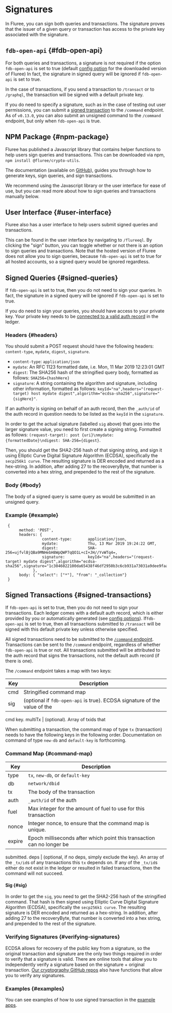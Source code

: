 # Signatures

In Fluree, you can sign both queries and transactions. The signature proves that
 the issuer of a given query or transaction has access to the private key
  associated with the signature.

## `fdb-open-api` {#fdb-open-api}

For both queries and transactions, a signature is not required if the option
 `fdb-open-api` is set to true (default
 [config option](/docs/getting-started/fluree-anywhere#config-options) for the
  downloaded version of Fluree)
 In fact, the signature in signed query will be ignored if `fdb-open-api` is set
  to true.

In the case of transactions, if you send a transaction to `/transact` or to
 `/graphql`, the transaction will be signed with a default private key.

If you do need to specify a signature, such as in the case of testing out user
 permissions, you can submit a [signed transaction](#signed-transactions) to the
  `/command` endpoint. As of `v0.13.0`, you can also submit an unsigned command
   to the `/command` endpoint, but only when `fdb-open-api` is true.

## NPM Package {#npm-package}

Fluree has published a Javascript library that contains helper functions to help
users sign queries and transactions. This can be downloaded via npm,
`npm install @fluree/crypto-utils`.

The documentation (available on [GitHub](https://github.com/fluree/crypto-utils)),
guides you through how to generate keys, sign queries, and sign transactions.

We recommend using the Javascript library or the user interface for ease of use,
 but you can read more about how to sign queries and transactions manually below.

## User Interface {#user-interface}

Fluree also has a user interface to help users submit signed queries and transactions.

This can be found in the user interface by navigating to `/flureeql`. By
clicking the "sign" button, you can toggle whether or not there is an option to
sign queries and transactions. Note that the hosted version of Fluree does not
allow you to sign queries, because `fdb-open-api` is set to true for all hosted
accounts, so a signed query would be ignored regardless.

## Signed Queries {#signed-queries}

If `fdb-open-api` is set to true, then you do not need to sign your queries. In
fact, the signature in a signed query will be ignored if `fdb-open-api` is set
to true.

If you do need to sign your queries, you should have access to your private key.
Your private key needs to be
[connected to a valid auth record](/guides/identity/auth-records) in the ledger.

### Headers {#headers}

You should submit a POST request should have the following headers:
`content-type`, `mydate`, `digest`, `signature`.

- `content-type`: `application/json`
- `mydate`: An RFC 1123 formatted date, i.e. Mon, 11 Mar 2019 12:23:01 GMT
- `digest`: The SHA256 hash of the stringified query body, formatted as follows:
  `SHA256={hashHere}`
- `signature`: A string containing the algorithm and signature, including other
  information, formatted as follows: `keyId="na",headers="(request-target) host
  mydate digest",algorithm="ecdsa-sha256",signature="{sigHere}"`.

If an authority is signing on behalf of an auth record, then the `_auth/id` of
the auth record in question needs to be listed as the `keyId` in the `signature`.

In order to get the actual signature (labelled `sig` above) that goes into the
larger signature value, you need to first create a signing string. Formatted as
follows: `(request-target): post {uri}\nmydate: {formattedDate}\ndigest:
SHA-256={digest}`.

Then, you should get the SHA2-256 hash of that signing string, and sign it using
Elliptic Curve Digital Signature Algorithm (ECDSA), specifically the
`secp256k1 curve`. The resulting signature is DER encoded and returned as a
hex-string. In addition, after adding 27 to the recoveryByte, that number is
converted into a hex string, and prepended to the rest of the signature.

### Body {#body}

The body of a signed query is same query as would be submitted in an unsigned
query.

### Example {#example}

```all
 {
      method: 'POST',
      headers: {
                content-type:       application/json,
                mydate:             Thu, 13 Mar 2019 19:24:22 GMT,
                digest:             SHA-256=ujfvlBjQBa9MNHebH8WpQWP7qQO1L+cI+JH//YvWTq4=,
                signature:          keyId="na",headers="(request-target) mydate digest",algorithm="ecdsa-sha256",signature="1c3046022100da65438f46df2950b3c6cb931a73031a9dee9faaf1ea8d8dd1d83d5ac026635f022100aabe5483c7bd10c3a468fe720d0fbec256fa3e904e16ff9f330ef13f7921700b"
            },
      body: { "select": ["*"], "from": "_collection"}
 }
```

## Signed Transactions {#signed-transactions}

If `fdb-open-api` is set to true, then you do not need to sign your transactions.
Each ledger comes with a default auth record, which is either provided by you
or automatically generated (see [config options](/docs/getting-started/fluree-anywhere#config-options)).
If`fdb-open-api` is set to true, then all transactions submitted to `/transact`
will be signed with this default private key unless otherwise specified.

All signed transactions need to be submitted to the
[`/command` endpoint](/api/downloaded-endpoints/downloaded-examples#-command).
Transactions can be sent to the `/command` endpoint, regardless of whether
`fdb-open-api` is true or not. All transactions submitted will be attributed to
the auth record that signs the transactions, not the default auth record
(if there is one).

The `/command` endpoint takes a map with two keys:

Key | Description
--- | ---
cmd | Stringified command map
sig | (optional if `fdb-open-api` is true). ECDSA signature of the value of the
cmd key.
multiTx | (optional). Array of txids that

When submitting a transaction, the command map of type `tx` (transaction) needs
to have the following keys in the following order. Documentation on command of
type `new-db` and `default-key` is forthcoming.

### Command Map {#command-map}

Key | Description
--- | ---
type | `tx`, `new-db`, or `default-key`
db | `network/dbid`
tx | The body of the transaction
auth | `_auth/id` of the auth
fuel | Max integer for the amount of fuel to use for this transaction
nonce | Integer nonce, to ensure that the command map is unique.
expire | Epoch milliseconds after which point this transaction can no longer be
submitted.
deps | (optional, if no deps, simply exclude the key). An array of the `_tx/id`s
of any transactions this `tx` depends on. If any of the `_tx/id`s either do not
exist in the ledger or resulted in failed transactions, then the command will
not succeed.

#### Sig {#sig}

In order to get the `sig`, you need to get the SHA2-256 hash of the stringified
command. That hash is then signed using Elliptic Curve Digital Signature
Algorithm (ECDSA), specifically the `secp256k1 curve`. The resulting signature
is DER encoded and returned as a hex-string. In addition, after adding 27 to the
recoveryByte, that number is converted into a hex string, and prepended to the
rest of the signature.

### Verifying Signatures {#verifying-signatures}

ECDSA allows for recovery of the public key from a signature, so the original
transaction and signature are the only two things required in order to verify
that a signature is valid. There are online tools that allow you to
independently verify a signature based on the signature + original transaction.
[Our cryptography GitHub repos](/tools/other/tools#js-cryptography) also have
functions that allow you to verify any signatures.

### Examples {#examples}

You can see examples of how to use signed transaction in the [example apps](/guides/examples/hub).

